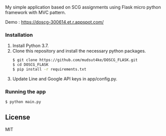 My simple application based on SCG assignments using Flask micro python framework with MVC pattern.

Demo : https://doscg-300614.et.r.appspot.com/

### Installation
1. Install Python 3.7.
2. Clone this repository and install the necessary python packages.
    ```sh
    $ git clone https://github.com/mudsut4ke/DOSCG_FLASK.git
    $ cd DOSCG_FLASK
    $ pip install -r requirements.txt
    ```
3. Update Line and Google API keys in app/config.py.


### Running the app

```sh
$ python main.py
```


License
----

MIT

